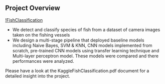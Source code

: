 ## Project Overview

[!FishClassification](pic.png)

- We detect and classify species of fish from a dataset of camera images taken on the fishing vessels
-	We design a multi-stage pipeline that deployed baseline models including Naive Bayes, SVM & KNN, CNN models implemented from scratch, pre-trained CNN models using transfer learning technique and Multi-layer perceptron model. These models were compared and there performances were analyzed.

Please have a look at the KaggleFishClassification.pdf document for a detailed insight into the project.

